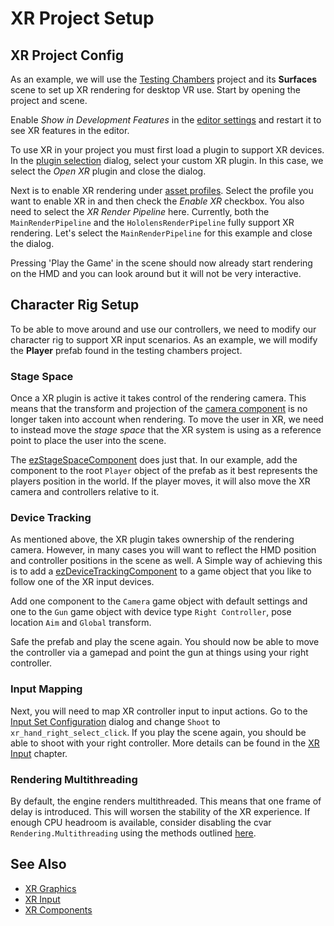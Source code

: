 # XR Project Setup

## XR Project Config

As an example, we will use the [Testing Chambers](../../samples/testing-chambers.md) project and its **Surfaces** scene to set up XR rendering for desktop VR use. Start by opening the project and scene.

Enable *Show in Development Features* in the [editor settings](../editor/editor-settings.md) and restart it to see XR features in the editor.

To use XR in your project you must first load a plugin to support XR devices. In the [plugin selection](../projects/plugin-selection.md) dialog, select your custom XR plugin. In this case, we select the *Open XR* plugin and close the dialog.

Next is to enable XR rendering under [asset profiles](../assets/asset-profiles.md). Select the profile you want to enable XR in and then check the *Enable XR* checkbox. You also need to select the *XR Render Pipeline* here. Currently, both the `MainRenderPipeline` and the `HololensRenderPipeline` fully support XR rendering. Let's select the `MainRenderPipeline` for this example and close the dialog.

Pressing 'Play the Game' in the scene should now already start rendering on the HMD and you can look around but it will not be very interactive.

## Character Rig Setup

To be able to move around and use our controllers, we need to modify our character rig to support XR input scenarios. As an example, we will modify the **Player** prefab found in the testing chambers project.

### Stage Space

Once a XR plugin is active it takes control of the rendering camera. This means that the transform and projection of the [camera component](../graphics/camera-component.md) is no longer taken into account when rendering. To move the user in XR, we need to instead move the *stage space* that the XR system is using as a reference point to place the user into the scene. 

The [ezStageSpaceComponent](xr-components.md#stage-space-component) does just that. In our example, add the component to the root `Player` object of the prefab as it best represents the players position in the world. If the player moves, it will also move the XR camera and controllers relative to it.

### Device Tracking

As mentioned above, the XR plugin takes ownership of the rendering camera. However, in many cases you will want to reflect the HMD position and controller positions in the scene as well. A Simple way of achieving this is to add a [ezDeviceTrackingComponent](xr-components.md#device-tracking-component) to a game object that you like to follow one of the XR input devices.

Add one component to the `Camera` game object with default settings and one to the `Gun` game object with device type `Right Controller`, pose location `Aim` and `Global` transform.

Safe the prefab and play the scene again. You should now be able to move the controller via a gamepad and point the gun at things using your right controller.

### Input Mapping

Next, you will need to map XR controller input to input actions. Go to the [Input Set Configuration](../input/input-config.md) dialog and change `Shoot` to `xr_hand_right_select_click`. If you play the scene again, you should be able to shoot with your right controller. More details can be found in the [XR Input](xr-input.md) chapter.

### Rendering Multithreading

By default, the engine renders multithreaded. This means that one frame of delay is introduced. This will worsen the stability of the XR experience. If enough CPU headroom is available, consider disabling the cvar `Rendering.Multithreading` using the methods outlined [here](../debugging/cvars.md).

## See Also

* [XR Graphics](xr-graphics.md)
* [XR Input](xr-input.md)
* [XR Components](xr-components.md)